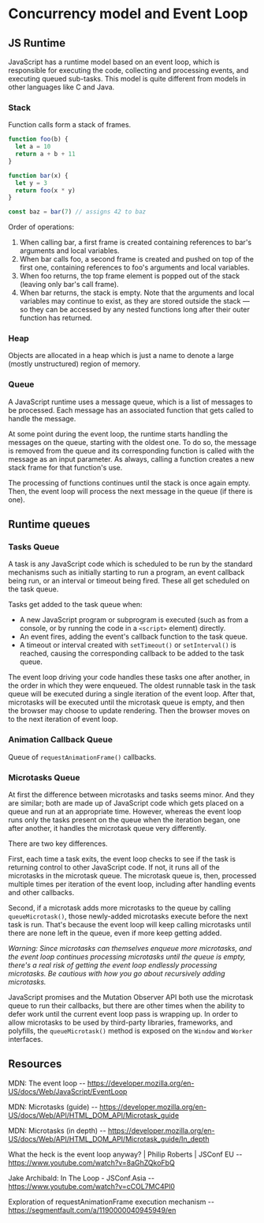 # Concurrency model and Event Loop

## JS Runtime

JavaScript has a runtime model based on an event loop, which is responsible for executing the code, collecting and processing events, and executing queued sub-tasks. This model is quite different from models in other languages like C and Java.

### Stack

Function calls form a stack of frames.

```javascript
function foo(b) {
  let a = 10
  return a + b + 11
}

function bar(x) {
  let y = 3
  return foo(x * y)
}

const baz = bar(7) // assigns 42 to baz
```

Order of operations:

1. When calling bar, a first frame is created containing references to bar's arguments and local variables.
1. When bar calls foo, a second frame is created and pushed on top of the first one, containing references to foo's arguments and local variables.
1. When foo returns, the top frame element is popped out of the stack (leaving only bar's call frame).
1. When bar returns, the stack is empty.
Note that the arguments and local variables may continue to exist, as they are stored outside the stack — so they can be accessed by any nested functions long after their outer function has returned.

### Heap

Objects are allocated in a heap which is just a name to denote a large (mostly unstructured) region of memory.

### Queue

A JavaScript runtime uses a message queue, which is a list of messages to be processed. Each message has an associated function that gets called to handle the message.

At some point during the event loop, the runtime starts handling the messages on the queue, starting with the oldest one. To do so, the message is removed from the queue and its corresponding function is called with the message as an input parameter. As always, calling a function creates a new stack frame for that function's use.

The processing of functions continues until the stack is once again empty. Then, the event loop will process the next message in the queue (if there is one).

## Runtime queues

### Tasks Queue

A task is any JavaScript code which is scheduled to be run by the standard mechanisms such as initially starting to run a program, an event callback being run, or an interval or timeout being fired. These all get scheduled on the task queue.

Tasks get added to the task queue when:

- A new JavaScript program or subprogram is executed (such as from a console, or by running the code in a `<script>` element) directly.
- An event fires, adding the event's callback function to the task queue.
- A timeout or interval created with `setTimeout()` or `setInterval()` is reached, causing the corresponding callback to be added to the task queue.

The event loop driving your code handles these tasks one after another, in the order in which they were enqueued. The oldest runnable task in the task queue will be executed during a single iteration of the event loop. After that, microtasks will be executed until the microtask queue is empty, and then the browser may choose to update rendering. Then the browser moves on to the next iteration of event loop.

### Animation Callback Queue

Queue of `requestAnimationFrame()` callbacks.

### Microtasks Queue

At first the difference between microtasks and tasks seems minor. And they are similar; both are made up of JavaScript code which gets placed on a queue and run at an appropriate time. However, whereas the event loop runs only the tasks present on the queue when the iteration began, one after another, it handles the microtask queue very differently.

There are two key differences.

First, each time a task exits, the event loop checks to see if the task is returning control to other JavaScript code. If not, it runs all of the microtasks in the microtask queue. The microtask queue is, then, processed multiple times per iteration of the event loop, including after handling events and other callbacks.

Second, if a microtask adds more microtasks to the queue by calling `queueMicrotask()`, those newly-added microtasks execute before the next task is run. That's because the event loop will keep calling microtasks until there are none left in the queue, even if more keep getting added.

_Warning: Since microtasks can themselves enqueue more microtasks, and the event loop continues processing microtasks until the queue is empty, there's a real risk of getting the event loop endlessly processing microtasks. Be cautious with how you go about recursively adding microtasks._

JavaScript promises and the Mutation Observer API both use the microtask queue to run their callbacks, but there are other times when the ability to defer work until the current event loop pass is wrapping up. In order to allow microtasks to be used by third-party libraries, frameworks, and polyfills, the `queueMicrotask()` method is exposed on the `Window` and `Worker` interfaces.

## Resources

MDN: The event loop -- https://developer.mozilla.org/en-US/docs/Web/JavaScript/EventLoop

MDN: Microtasks (guide) -- https://developer.mozilla.org/en-US/docs/Web/API/HTML_DOM_API/Microtask_guide

MDN: Microtasks (in depth) -- https://developer.mozilla.org/en-US/docs/Web/API/HTML_DOM_API/Microtask_guide/In_depth

What the heck is the event loop anyway? | Philip Roberts | JSConf EU -- https://www.youtube.com/watch?v=8aGhZQkoFbQ

Jake Archibald: In The Loop - JSConf.Asia -- https://www.youtube.com/watch?v=cCOL7MC4Pl0

Exploration of requestAnimationFrame execution mechanism -- https://segmentfault.com/a/1190000040945949/en
